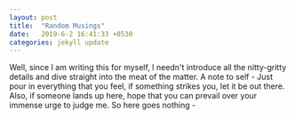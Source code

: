 ```yaml
---
layout: post
title:  "Random Musings"
date:   2019-6-2 16:41:33 +0530
categories: jekyll update
---
```

Well, since I am writing this for myself, I needn't introduce all the nitty-gritty details and dive straight into the meat of the matter. A note to self - Just pour in everything that you feel, if something strikes you, let it be out there. Also, if someone lands up here, hope that you can prevail over your immense urge to judge me. So here goes nothing -
